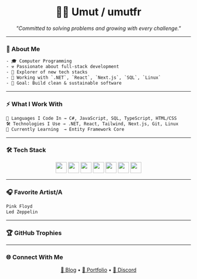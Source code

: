 <!-- Enhanced README by umutfr -->

<h1 align="center">🧑‍💻 Umut / umutfr</h1>
<p align="center"><i>"Committed to solving problems and growing with every challenge."</i></p>

---

### 🌌 About Me

```txt
- 🎓 Computer Programming
- ⚒️ Passionate about full-stack development  
- 🧪 Explorer of new tech stacks  
- 🔭 Working with `.NET`, `React`, `Next.js`, `SQL`, `Linux`  
- 🎯 Goal: Build clean & sustainable software  
```
---

<!-- 
<div align="center">
  <img src="https://github-readme-stats.vercel.app/api?username=umutfr&show_icons=true&theme=transparent" height="150" alt="stats graph" />
  <img src="https://github-readme-stats.vercel.app/api/top-langs?username=umutfr&show_icons=true&theme=transparent" height="150" alt="languages graph"  />
</div>
-->

### ⚡ What I Work With

```txt
🧠 Languages I Code In → C#, JavaScript, SQL, TypeScript, HTML/CSS
🛠️ Technologies I Use → .NET, React, Tailwind, Next.js, Git, Linux
🚀 Currently Learning  → Entity Framework Core
```
---


### 🛠️ Tech Stack
<p align="center">
  <img src="https://cdn.jsdelivr.net/gh/devicons/devicon/icons/csharp/csharp-original.svg" height="30" />
  <img src="https://cdn.jsdelivr.net/gh/devicons/devicon/icons/dotnetcore/dotnetcore-original.svg" height="30" />
  <img src="https://cdn.jsdelivr.net/gh/devicons/devicon/icons/javascript/javascript-original.svg" height="30" />
  <img src="https://cdn.jsdelivr.net/gh/devicons/devicon/icons/react/react-original.svg" height="30" />
  <img src="https://cdn.jsdelivr.net/gh/devicons/devicon/icons/nextjs/nextjs-original.svg" height="30" />
  <img src="https://cdn.jsdelivr.net/gh/devicons/devicon/icons/html5/html5-original.svg" height="30" />
  <img src="https://cdn.jsdelivr.net/gh/devicons/devicon/icons/linux/linux-original.svg" height="30" />
</p>

---

### 🎧 Favorite Artist/A

```txt
Pink Floyd
Led Zeppelin
```

---

### 🏆 GitHub Trophies


---

### 🌐 Connect With Me
<p align="center">
  <a href="" target="_blank">🔗 Blog</a> •
  <a href="https://umutfr.dev" target="_blank">💼 Portfolio</a> •
  <a href="" target="_blank">💬 Discord</a>
</p>

